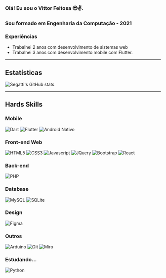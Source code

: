 ### Olá! Eu sou o Vittor Feitosa 😎✌️.
### Sou formado em Engenharia da Computação - 2021

### Experiências

- Trabalhei 2 anos com desenvolvimento de sistemas web
- Trabalhei 3 anos com desenvolvimento mobile com Flutter.
<hr>

## Estatísticas

![Segatti's GitHub stats](https://github-readme-stats.vercel.app/api?username=Segatti&theme=dracula)

<hr>

## Hards Skills

### Mobile
<div style="display: inline-block">
<img aling="center" alt="Dart" src="https://img.shields.io/badge/Dart-0175C2?style=for-the-badge&logo=dart&logoColor=white"/>
<img aling="center" alt="Flutter" src="https://img.shields.io/badge/Flutter-02569B?style=for-the-badge&logo=flutter&logoColor=white"/>
<img aling="center" alt="Android Nativo" src="https://img.shields.io/badge/Android-3DDC84?style=for-the-badge&logo=android&logoColor=white"/>
</div>

### Front-end Web
<div style="display: inline-block">
<img aling="center" alt="HTML5" src="https://img.shields.io/badge/HTML-239120?style=for-the-badge&logo=html5&logoColor=white"/>
<img aling="center" alt="CSS3" src="https://img.shields.io/badge/CSS-239120?&style=for-the-badge&logo=css3&logoColor=white"/>
<img aling="center" alt="Javascript" src="https://img.shields.io/badge/JavaScript-323330?style=for-the-badge&logo=javascript&logoColor=F7DF1E"/>
<img aling="center" alt="JQuery" src="https://img.shields.io/badge/jQuery-0769AD?style=for-the-badge&logo=jquery&logoColor=white"/>
<img aling="center" alt="Bootstrap" src="https://img.shields.io/badge/Bootstrap-563D7C?style=for-the-badge&logo=bootstrap&logoColor=white"/>
<img aling="center" alt="React" src="https://img.shields.io/badge/React-20232A?style=for-the-badge&logo=react&logoColor=61DAFB"/>
</div>

### Back-end
<div style="display: inline-block">
<img aling="center" alt="PHP" src="https://img.shields.io/badge/PHP-777BB4?style=for-the-badge&logo=php&logoColor=white"/>
</div>

### Database
<div style="display: inline-block">
<img aling="center" alt="MySQL" src="https://img.shields.io/badge/MySQL-00000F?style=for-the-badge&logo=mysql&logoColor=white"/>
<img aling="center" alt="SQLite" src="https://img.shields.io/badge/SQLite-07405E?style=for-the-badge&logo=sqlite&logoColor=white"/>
</div>

### Design
<div style="display: inline-block">
<img aling="center" alt="Figma" src="https://img.shields.io/badge/Figma-F24E1E?style=for-the-badge&logo=figma&logoColor=white"/>
</div>

### Outros
<div style="display: inline-block">
<img aling="center" alt="Arduino" src="https://img.shields.io/badge/Arduino-00979D?style=for-the-badge&logo=Arduino&logoColor=white"/>
<img aling="center" alt="Git" src="https://res.cloudinary.com/practicaldev/image/fetch/s--ndcdzj74--/c_limit%2Cf_auto%2Cfl_progressive%2Cq_auto%2Cw_880/https://img.shields.io/badge/GIT-E44C30%3Fstyle%3Dfor-the-badge%26logo%3Dgit%26logoColor%3Dwhite"/>
<img aling="center" alt="Miro" src="https://img.shields.io/badge/Miro-050038?style=for-the-badge&logo=Miro&logoColor=white"/>
</div>

### Estudando...
<div style="display: inline-block">
<img aling="center" alt="Python" src="https://img.shields.io/badge/Python-3776AB?style=for-the-badge&logo=python&logoColor=white"/>
</div>
